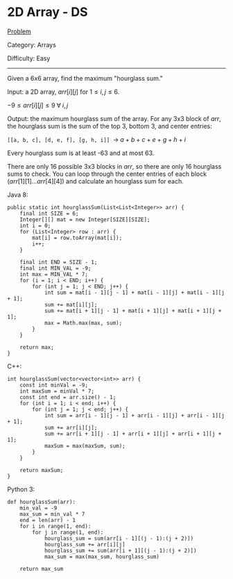 # 2D Array - DS

[Problem](https://www.hackerrank.com/challenges/2d-array/problem)

Category: Arrays

Difficulty: Easy

---

Given a 6x6 array, find the maximum "hourglass sum."

Input: a 2D array, $arr[i][j]$ for $1 \leq i, j \leq 6$.

$-9 \leq arr[i][j] \leq 9 \; \forall \; i, j$

Output: the maximum hourglass sum of the array. For any 3x3 block of $arr$, the
hourglass sum is the sum of the top 3, bottom 3, and center entries:

```[[a, b, c], [d, e, f], [g, h, i]]``` $\; \to \; a + b + c + e + g + h + i$

Every hourglass sum is at least -63 and at most 63.

There are only 16 possible 3x3 blocks in $arr$, so there are only 16 hourglass
sums to check. You can loop through the center entries of each block
($arr[1][1] \ldots arr[4][4]$) and calculate an hourglass sum for each.

Java 8:
```
public static int hourglassSum(List<List<Integer>> arr) {
    final int SIZE = 6;
    Integer[][] mat = new Integer[SIZE][SIZE];
    int i = 0;
    for (List<Integer> row : arr) {
        mat[i] = row.toArray(mat[i]);
        i++;
    }
    
    final int END = SIZE - 1;
    final int MIN_VAL = -9;
    int max = MIN_VAL * 7;
    for (i = 1; i < END; i++) {
        for (int j = 1; j < END; j++) {
            int sum = mat[i - 1][j - 1] + mat[i - 1][j] + mat[i - 1][j + 1];
            sum += mat[i][j];
            sum += mat[i + 1][j - 1] + mat[i + 1][j] + mat[i + 1][j + 1];
            max = Math.max(max, sum);
        }
    }
    
    return max;
}
```

C++:
```
int hourglassSum(vector<vector<int>> arr) {
    const int minVal = -9;
    int maxSum = minVal * 7;
    const int end = arr.size() - 1;
    for (int i = 1; i < end; i++) {
        for (int j = 1; j < end; j++) {
            int sum = arr[i - 1][j - 1] + arr[i - 1][j] + arr[i - 1][j + 1];
            sum += arr[i][j];
            sum += arr[i + 1][j - 1] + arr[i + 1][j] + arr[i + 1][j + 1];
            maxSum = max(maxSum, sum);
        }
    }
    
    return maxSum;
}
```

Python 3:
```
def hourglassSum(arr):
    min_val = -9
    max_sum = min_val * 7
    end = len(arr) - 1
    for i in range(1, end):
        for j in range(1, end):
            hourglass_sum = sum(arr[i - 1][(j - 1):(j + 2)])
            hourglass_sum += arr[i][j]
            hourglass_sum += sum(arr[i + 1][(j - 1):(j + 2)])
            max_sum = max(max_sum, hourglass_sum)
            
    return max_sum
```
